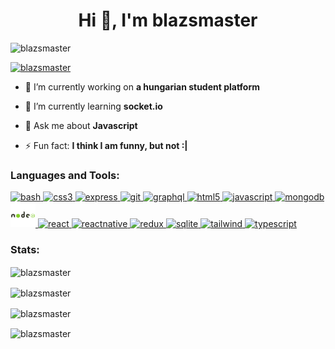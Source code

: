 <h1 align="center">Hi 👋, I'm blazsmaster</h1>
<p align="left"> <img src="https://komarev.com/ghpvc/?username=blazsmaster&label=Profile%20views&color=0e75b6&style=flat" alt="blazsmaster" /> </p>

<p align="left"> <a href="https://github.com/ryo-ma/github-profile-trophy"><img src="https://github-profile-trophy.vercel.app/?username=blazsmaster" alt="blazsmaster" /></a> </p>

- 🔭 I’m currently working on **a hungarian student platform**

- 🌱 I’m currently learning **socket.io**

- 💬 Ask me about **Javascript**

- ⚡ Fun fact: **I think I am funny, but not :|**

<h3 align="left">Languages and Tools:</h3>

<p align="left">
<a href="https://www.gnu.org/software/bash/" target="_blank" rel="noreferrer">
<img src="https://cdn.jsdelivr.net/gh/devicons/devicon/icons/bash/bash-original.svg" alt="bash" width="40" height="40"/>
</a>
<a href="https://www.w3schools.com/css/" target="_blank" rel="noreferrer">
<img src="https://cdn.jsdelivr.net/gh/devicons/devicon/icons/css3/css3-original.svg" alt="css3" width="40" height="40"/>
</a>
<a href="https://expressjs.com" target="_blank" rel="noreferrer">
<img src="https://cdn.jsdelivr.net/gh/devicons/devicon/icons/express/express-original.svg" alt="express" width="40" height="40"/>
</a>
<a href="https://git-scm.com/" target="_blank" rel="noreferrer">
<img src="https://cdn.jsdelivr.net/gh/devicons/devicon/icons/git/git-original.svg" alt="git" width="40" height="40"/>
</a>
<a href="https://graphql.org" target="_blank" rel="noreferrer">
<img src="https://cdn.jsdelivr.net/gh/devicons/devicon/icons/graphql/graphql-plain.svg" alt="graphql" width="40" height="40"/>
</a>
<a href="https://www.w3.org/html/" target="_blank" rel="noreferrer">
<img src="https://cdn.jsdelivr.net/gh/devicons/devicon/icons/html5/html5-original.svg" alt="html5" width="40" height="40"/>
</a>
<a href="https://developer.mozilla.org/en-US/docs/Web/JavaScript" target="_blank" rel="noreferrer">
<img src="https://cdn.jsdelivr.net/gh/devicons/devicon/icons/javascript/javascript-original.svg" alt="javascript" width="40" height="40"/>
</a>
<a href="https://www.mongodb.com/" target="_blank" rel="noreferrer">
<img src="https://cdn.jsdelivr.net/gh/devicons/devicon/icons/mongodb/mongodb-original.svg" alt="mongodb" width="40" height="40"/>
</a>
<a href="https://nodejs.org" target="_blank" rel="noreferrer">
<img src="https://raw.githubusercontent.com/devicons/devicon/master/icons/nodejs/nodejs-original-wordmark.svg" alt="nodejs" width="40" height="40"/>
</a>
<a href="https://reactjs.org/" target="_blank" rel="noreferrer">
<img src="https://cdn.jsdelivr.net/gh/devicons/devicon/icons/nodejs/nodejs-original.svg" alt="react" width="40" height="40"/>
</a>
<a href="https://reactnative.dev/" target="_blank" rel="noreferrer">
<img src="https://cdn.jsdelivr.net/gh/devicons/devicon/icons/react/react-original.svg" alt="reactnative" width="40" height="40"/>
</a>
<a href="https://redux.js.org" target="_blank" rel="noreferrer">
<img src="https://cdn.jsdelivr.net/gh/devicons/devicon/icons/redux/redux-original.svg" alt="redux" width="40" height="40"/>
</a>
<a href="https://www.sqlite.org/" target="_blank" rel="noreferrer">
<img src="https://cdn.jsdelivr.net/gh/devicons/devicon/icons/sqlite/sqlite-original.svg" alt="sqlite" width="40" height="40"/>
</a>
<a href="https://tailwindcss.com/" target="_blank" rel="noreferrer">
<img src="https://cdn.jsdelivr.net/gh/devicons/devicon/icons/tailwindcss/tailwindcss-plain.svg" alt="tailwind" width="40" height="40"/>
</a>
<a href="https://www.typescriptlang.org/" target="_blank" rel="noreferrer">
<img src="https://cdn.jsdelivr.net/gh/devicons/devicon/icons/typescript/typescript-original.svg" alt="typescript" width="40" height="40"/>
</a>
</p>

<h3 align="left">Stats:</h3>

<p>
<img align="center" src="https://github-readme-stats.vercel.app/api/top-langs?username=blazsmaster&show_icons=true&locale=en&langs_count=10&layout=compact" alt="blazsmaster" />
</p>

<p>
<img align="center" src="https://github-readme-stats.vercel.app/api?username=blazsmaster&show_icons=true&locale=en" alt="blazsmaster" />
</p>

<p>
<img align="center" src="https://github-readme-streak-stats.herokuapp.com/?user=blazsmaster" alt="blazsmaster" />
</p>

<p>
<img align="center" src="https://github-readme-stats.vercel.app/api/wakatime?username=blazsmaster&layout=compact" alt="blazsmaster" />
</p>